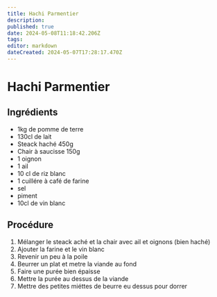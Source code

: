 ```yaml
---
title: Hachi Parmentier
description: 
published: true
date: 2024-05-08T11:18:42.206Z
tags: 
editor: markdown
dateCreated: 2024-05-07T17:28:17.470Z
---
```


# Hachi Parmentier

## Ingrédients

- 1kg de pomme de terre
- 130cl de lait
- Steack haché 450g
- Chair à saucisse 150g
- 1 oignon
- 1 ail
- 10 cl de riz blanc
- 1 cuillére à café de farine
- sel
- piment
- 10cl de vin blanc

## Procédure

1. Mélanger le steack aché et la chair avec ail et oignons (bien haché)
2. Ajouter la farine et le vin blanc
3. Revenir un peu à la poile
4. Beurrer un plat et metre la viande au fond
5. Faire une purée bien épaisse
6. Mettre la purée au dessus de la viande
7. Mettre des petites miéttes de beurre eu dessus pour dorrer
